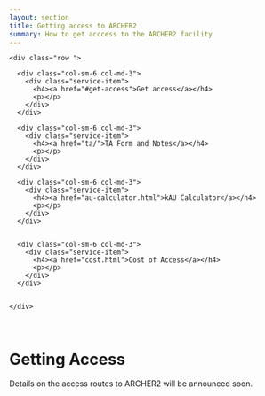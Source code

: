 ```yaml
---
layout: section
title: Getting access to ARCHER2 
summary: How to get acccess to the ARCHER2 facility
---
```




<!-- Service Start -->
<section id="service">
  <div class="container">
	
					
			
    <div class="row ">
		
      <div class="col-sm-6 col-md-3">
        <div class="service-item">
          <h4><a href="#get-access">Get access</a></h4>
          <p></p>
        </div>
      </div>		
			
      <div class="col-sm-6 col-md-3">
        <div class="service-item">
          <h4><a href="ta/">TA Form and Notes</a></h4>
          <p></p>
        </div>
      </div>		
			
      <div class="col-sm-6 col-md-3">
        <div class="service-item">
          <h4><a href="au-calculator.html">kAU Calculator</a></h4>
          <p></p>
        </div>
      </div>	
			
			
      <div class="col-sm-6 col-md-3">
        <div class="service-item">
          <h4><a href="cost.html">Cost of Access</a></h4>
          <p></p>
        </div>
      </div>
			
																				
    </div>
  </div>
</section>






<p><a name="get-access">&nbsp;</a><p>

# Getting Access 

Details on the access routes to ARCHER2 will be announced soon.